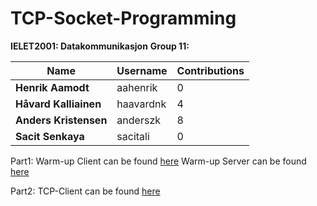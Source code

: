 # TCP-Socket-Programming

**IELET2001: Datakommunikasjon**
**Group 11:**


| Name  | Username |  Contributions |
| ------------- | ------------- |  ------------- |
| **Henrik Aamodt**  | aahenrik  |  0 |
| **Håvard Kalliainen**  | haavardnk  |  4 |
| **Anders Kristensen**  | anderszk  |  8 |
| **Sacit Senkaya**  | sacitali  |  0 |


Part1: Warm-up Client can be found [here](https://github.com/anderszk/TCP-Socket-Programming/blob/master/Anders'%20kode/Warm-up_exercise_final.py)
       Warm-up Server can be found [here](https://github.com/anderszk/TCP-Socket-Programming/blob/master/Anders'%20kode/Warm-up%20Server.py)

Part2: TCP-Client can be found [here]()
